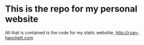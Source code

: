 <h1>This is the repo for my personal website</h1>

<p>All that is contained is the code for my static websitie, <a href="http://ryan-hanchett.com" target="_blank">http://ryan-hanchett.com</a></p>
